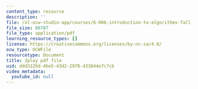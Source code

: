 ```yaml
---
content_type: resource
description: ''
file: /ol-ocw-studio-app/courses/6-006-introduction-to-algorithms-fall-2011/ddd3126d4be543d22978433844e7c7cb_eGSXsaJ-BlY.pdf
file_size: 86707
file_type: application/pdf
learning_resource_types: []
license: https://creativecommons.org/licenses/by-nc-sa/4.0/
ocw_type: OCWFile
resourcetype: Document
title: 3play pdf file
uid: ddd3126d-4be5-43d2-2978-433844e7c7cb
video_metadata:
  youtube_id: null
---
```

